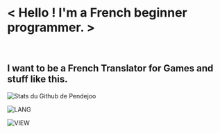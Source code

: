 <h1>< Hello ! I'm a French beginner programmer. ></h1> <br>

  <h2>I want to be a French Translator for Games and stuff like this.</h3>

![Stats du Github de Pendejoo](https://github-readme-stats.vercel.app/api?username=alaskadiscord&theme=jolly&show_icons=true&locale=fr)

![LANG](https://github-readme-stats.vercel.app/api/top-langs/?username=alaskadiscord&theme=jolly&locale=fr&layout=compact)

![VIEW](https://komarev.com/ghpvc/?username=alaskadiscord&color=blueviolet&style=flat-square&label=Vues)

